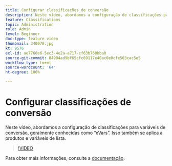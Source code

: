 ```yaml
---
title: Configurar classificações de conversão
description: Neste vídeo, abordamos a configuração de classificações para variáveis de conversão, geralmente conhecidas como eVars. Isso também se aplica a produtos e variáveis de lista.
feature: Classifications
topic: Administration
role: Admin
level: Beginner
doc-type: feature video
thumbnail: 340078.jpg
kt: 9576
exl-id: ae7760e6-5ec3-4e2a-a717-cf63b760bba0
source-git-commit: 84984ad9bf65cfc69117e40ac0e0cfe503cac5e5
workflow-type: tm+mt
source-wordcount: '64'
ht-degree: 100%

---
```


# Configurar classificações de conversão

Neste vídeo, abordamos a configuração de classificações para variáveis de conversão, geralmente conhecidas como “eVars”. Isso também se aplica a produtos e variáveis de lista.

>[!VIDEO](https://video.tv.adobe.com/v/342943/?quality=12&learn=on&captions=por_br)

Para obter mais informações, consulte a [documentação](https://experienceleague.adobe.com/docs/analytics/admin/admin-tools/conversion-variables/conversion-classifications.html?lang=pt-BR).
